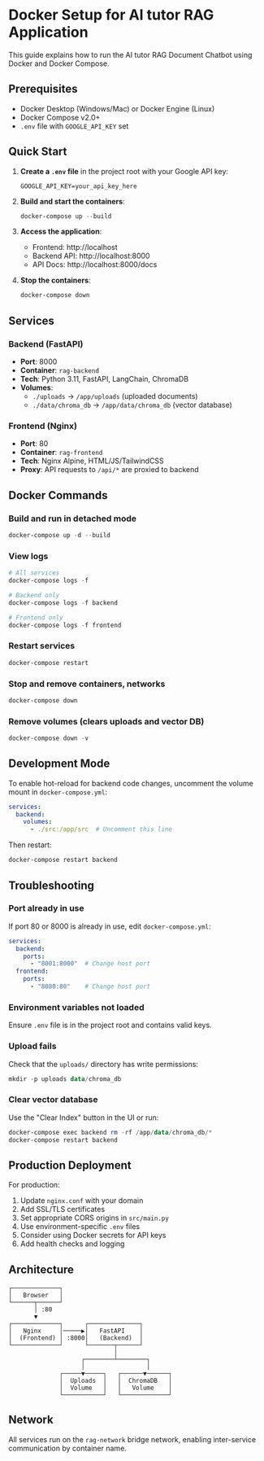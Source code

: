 # Docker Setup for AI tutor RAG Application

This guide explains how to run the AI tutor RAG Document Chatbot using Docker and Docker Compose.

## Prerequisites

- Docker Desktop (Windows/Mac) or Docker Engine (Linux)
- Docker Compose v2.0+
- `.env` file with `GOOGLE_API_KEY` set

## Quick Start

1. **Create a `.env` file** in the project root with your Google API key:
   ```env
   GOOGLE_API_KEY=your_api_key_here
   ```

2. **Build and start the containers**:
   ```powershell
   docker-compose up --build
   ```

3. **Access the application**:
   - Frontend: http://localhost
   - Backend API: http://localhost:8000
   - API Docs: http://localhost:8000/docs

4. **Stop the containers**:
   ```powershell
   docker-compose down
   ```

## Services

### Backend (FastAPI)
- **Port**: 8000
- **Container**: `rag-backend`
- **Tech**: Python 3.11, FastAPI, LangChain, ChromaDB
- **Volumes**:
  - `./uploads` → `/app/uploads` (uploaded documents)
  - `./data/chroma_db` → `/app/data/chroma_db` (vector database)

### Frontend (Nginx)
- **Port**: 80
- **Container**: `rag-frontend`
- **Tech**: Nginx Alpine, HTML/JS/TailwindCSS
- **Proxy**: API requests to `/api/*` are proxied to backend

## Docker Commands

### Build and run in detached mode
```powershell
docker-compose up -d --build
```

### View logs
```powershell
# All services
docker-compose logs -f

# Backend only
docker-compose logs -f backend

# Frontend only
docker-compose logs -f frontend
```

### Restart services
```powershell
docker-compose restart
```

### Stop and remove containers, networks
```powershell
docker-compose down
```

### Remove volumes (clears uploads and vector DB)
```powershell
docker-compose down -v
```

## Development Mode

To enable hot-reload for backend code changes, uncomment the volume mount in `docker-compose.yml`:

```yaml
services:
  backend:
    volumes:
      - ./src:/app/src  # Uncomment this line
```

Then restart:
```powershell
docker-compose restart backend
```

## Troubleshooting

### Port already in use
If port 80 or 8000 is already in use, edit `docker-compose.yml`:

```yaml
services:
  backend:
    ports:
      - "8001:8000"  # Change host port
  frontend:
    ports:
      - "8080:80"    # Change host port
```

### Environment variables not loaded
Ensure `.env` file is in the project root and contains valid keys.

### Upload fails
Check that the `uploads/` directory has write permissions:
```powershell
mkdir -p uploads data/chroma_db
```

### Clear vector database
Use the "Clear Index" button in the UI or run:
```powershell
docker-compose exec backend rm -rf /app/data/chroma_db/*
docker-compose restart backend
```

## Production Deployment

For production:
1. Update `nginx.conf` with your domain
2. Add SSL/TLS certificates
3. Set appropriate CORS origins in `src/main.py`
4. Use environment-specific `.env` files
5. Consider using Docker secrets for API keys
6. Add health checks and logging

## Architecture

```
┌─────────────┐
│   Browser   │
└──────┬──────┘
       │ :80
       ▼
┌─────────────┐      ┌──────────────┐
│   Nginx     │─────▶│   FastAPI    │
│  (Frontend) │ :8000│   (Backend)  │
└─────────────┘      └───────┬──────┘
                             │
                    ┌────────┴────────┐
                    │                 │
              ┌─────▼─────┐   ┌──────▼──────┐
              │  Uploads  │   │  ChromaDB   │
              │  Volume   │   │   Volume    │
              └───────────┘   └─────────────┘
```

## Network

All services run on the `rag-network` bridge network, enabling inter-service communication by container name.
